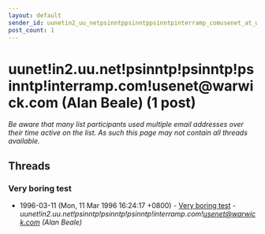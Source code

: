 ```yaml
---
layout: default
sender_id: uunetin2_uu_netpsinntppsinntppsinntpinterramp_comusenet_at_warwick_com_alan_beale_
post_count: 1
---
```


# uunet!in2.uu.net!psinntp!psinntp!psinntp!interramp.com!usenet<span>@</span>warwick.com (Alan Beale) (1 post)

_Be aware that many list participants used multiple email addresses over their time active on the list. As such this page may not contain all threads available._

## Threads

### Very boring test
+ 1996-03-11 (Mon, 11 Mar 1996 16:24:17 +0800) - [Very boring test](/archive/1996/03/f52e5c495b0e7aa083bb62fc798566c17a1f07446dbfd5f29cf06da85afd6325) - _uunet!in2.uu.net!psinntp!psinntp!psinntp!interramp.com!usenet@warwick.com (Alan Beale)_


